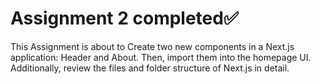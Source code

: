 # Assignment 2 completed✅
This Assignment is about to Create two new components in a Next.js application: Header and About. Then, import them into the homepage UI. Additionally, review the files and folder structure of Next.js in detail.